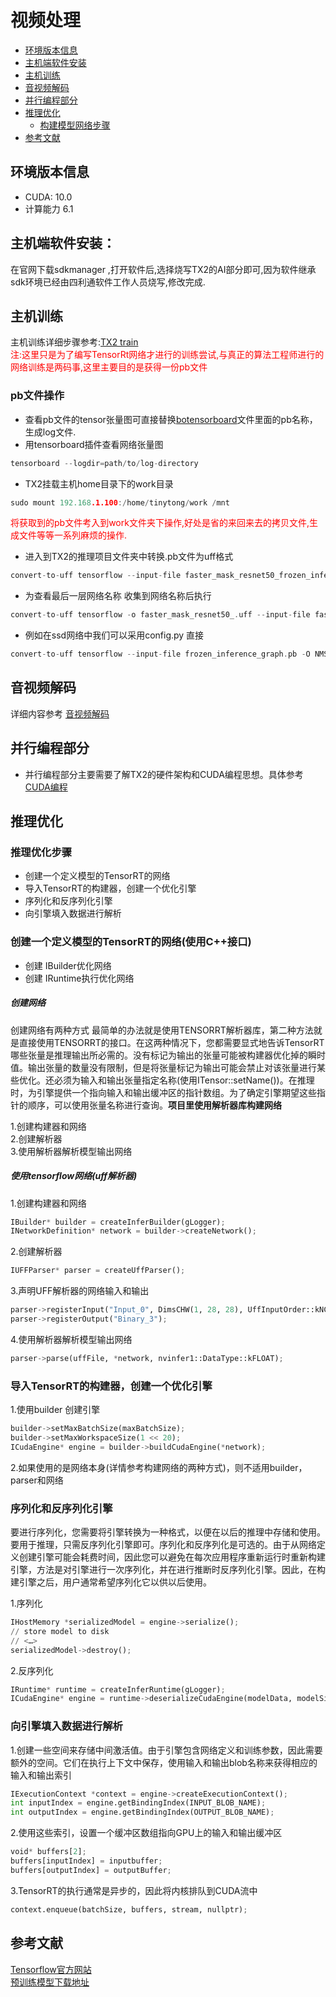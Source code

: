 视频处理
==========================
* [环境版本信息](#环境版本信息)
* [主机端软件安装](#主机端软件安装)
* [主机训练](#主机训练)
* [音视频解码](#音视频解码)
* [并行编程部分](#并行编程部分)
* [推理优化](#推理优化)
    * [构建模型网络步骤](#构建网络步骤)
* [参考文献](#参考文献)

##  环境版本信息  
* CUDA: 10.0  
* 计算能力 6.1  

## 主机端软件安装：
在官网下载sdkmanager ,打开软件后,选择烧写TX2的AI部分即可,因为软件继承sdk环境已经由四利通软件工作人员烧写,修改完成.

## 主机训练
主机训练详细步骤参考:[TX2 train](Git_doc/train.md)  
<font color=red>注:这里只是为了编写TensorRt网络才进行的训练尝试,与真正的算法工程师进行的网络训练是两码事,这里主要目的是获得一份pb文件</font>

### pb文件操作
* 查看pb文件的tensor张量图可直接替换[botensorboard](Neural_network/train/pbtensorboard.py)文件里面的pb名称，生成log文件.
* 用tensorboard插件查看网络张量图

```c
tensorboard --logdir=path/to/log-directory
```
* TX2挂载主机home目录下的work目录

```c
sudo mount 192.168.1.100:/home/tinytong/work /mnt
```
<font color=red>将获取到的pb文件考入到work文件夹下操作,好处是省的来回来去的拷贝文件,生成文件等等一系列麻烦的操作.</font>
* 进入到TX2的推理项目文件夹中转换.pb文件为uff格式

```c
convert-to-uff tensorflow --input-file faster_mask_resnet50_frozen_inference_graph.pb -l
```
* 为查看最后一层网络名称 收集到网络名称后执行

```c
convert-to-uff tensorflow -o faster_mask_resnet50_.uff --input-file faster_mask_resnet50_frozen_inference_graph.pb -O  name_of_output_tensor
```
* 例如在ssd网络中我们可以采用config.py 直接

```c
convert-to-uff tensorflow --input-file frozen_inference_graph.pb -O NMS -p config.py
```

## 音视频解码
详细内容参考 [音视频解码](Git_doc/videodecode.md)

## 并行编程部分
* 并行编程部分主要需要了解TX2的硬件架构和CUDA编程思想。具体参考 [CUDA编程](Git_doc/cuda.md)

## 推理优化
### 推理优化步骤
* 创建一个定义模型的TensorRT的网络
* 导入TensorRT的构建器，创建一个优化引擎
* 序列化和反序列化引擎
* 向引擎填入数据进行解析

### 创建一个定义模型的TensorRT的网络(使用C++接口)
* 创建 IBuilder优化网络
* 创建 IRuntime执行优化网络

##### 创建网络
创建网络有两种方式 最简单的办法就是使用TENSORRT解析器库，第二种方法就是直接使用TENSORRT的接口。在这两种情况下，您都需要显式地告诉TensorRT哪些张量是推理输出所必需的。没有标记为输出的张量可能被构建器优化掉的瞬时值。输出张量的数量没有限制，但是将张量标记为输出可能会禁止对该张量进行某些优化。还必须为输入和输出张量指定名称(使用ITensor::setName())。在推理时，为引擎提供一个指向输入和输出缓冲区的指针数组。为了确定引擎期望这些指针的顺序，可以使用张量名称进行查询。**项目里使用解析器库构建网络**

1.创建构建器和网络  
2.创建解析器  
3.使用解析器解析模型输出网络  

##### 使用tensorflow网络(uff解析器)
1.创建构建器和网络

```python
IBuilder* builder = createInferBuilder(gLogger);
INetworkDefinition* network = builder->createNetwork();
```

2.创建解析器

```python
IUFFParser* parser = createUffParser();
```

3.声明UFF解析器的网络输入和输出

```python
parser->registerInput("Input_0", DimsCHW(1, 28, 28), UffInputOrder::kNCHW);
parser->registerOutput("Binary_3");
```

4.使用解析器解析模型输出网络

```python
parser->parse(uffFile, *network, nvinfer1::DataType::kFLOAT);
```

### 导入TensorRT的构建器，创建一个优化引擎
1.使用builder 创建引擎

```python
builder->setMaxBatchSize(maxBatchSize);
builder->setMaxWorkspaceSize(1 << 20);
ICudaEngine* engine = builder->buildCudaEngine(*network);
```

2.如果使用的是网络本身(详情参考构建网络的两种方式)，则不适用builder，parser和网络
### 序列化和反序列化引擎
要进行序列化，您需要将引擎转换为一种格式，以便在以后的推理中存储和使用。要用于推理，只需反序列化引擎即可。序列化和反序列化是可选的。由于从网络定义创建引擎可能会耗费时间，因此您可以避免在每次应用程序重新运行时重新构建引擎，方法是对引擎进行一次序列化，并在进行推断时反序列化引擎。因此，在构建引擎之后，用户通常希望序列化它以供以后使用。  

1.序列化
```python
IHostMemory *serializedModel = engine->serialize();
// store model to disk
// <…>
serializedModel->destroy();
```

2.反序列化

```python
IRuntime* runtime = createInferRuntime(gLogger);
ICudaEngine* engine = runtime->deserializeCudaEngine(modelData, modelSize, nullptr);
```

### 向引擎填入数据进行解析

1.创建一些空间来存储中间激活值。由于引擎包含网络定义和训练参数，因此需要额外的空间。它们在执行上下文中保存，使用输入和输出blob名称来获得相应的输入和输出索引

```python
IExecutionContext *context = engine->createExecutionContext();
int inputIndex = engine.getBindingIndex(INPUT_BLOB_NAME);
int outputIndex = engine.getBindingIndex(OUTPUT_BLOB_NAME);
```
2.使用这些索引，设置一个缓冲区数组指向GPU上的输入和输出缓冲区

```python
void* buffers[2];
buffers[inputIndex] = inputbuffer;
buffers[outputIndex] = outputBuffer;
```

3.TensorRT的执行通常是异步的，因此将内核排队到CUDA流中

```python
context.enqueue(batchSize, buffers, stream, nullptr);
```

## 参考文献
[Tensorflow官方网站](https://tensorflow.google.cn/guide/summaries_and_tensorboard)  
[预训练模型下载地址](https://github.com/tensorflow/models/blob/master/research/object_detection/g3doc/detection_model_zoo.md)


